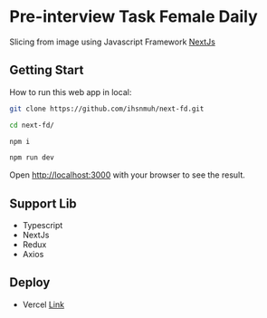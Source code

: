 # Pre-interview Task Female Daily

Slicing from image using Javascript Framework [NextJs](https://nextjs.org/)

## Getting Start

How to run this web app in local:

```bash
git clone https://github.com/ihsnmuh/next-fd.git

cd next-fd/

npm i

npm run dev

```

Open [http://localhost:3000](http://localhost:3000) with your browser to see the result.

## Support Lib

- Typescript
- NextJs
- Redux
- Axios

## Deploy

- Vercel [Link](http://ihsan-next-fd.vercel.app)
